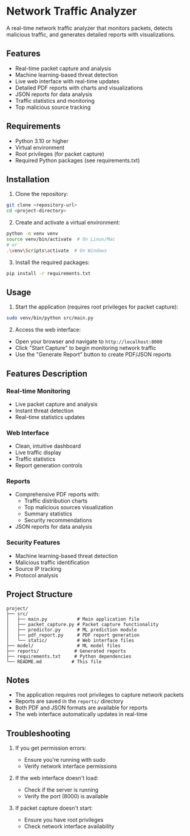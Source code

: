# Network Traffic Analyzer

A real-time network traffic analyzer that monitors packets, detects malicious traffic, and generates detailed reports with visualizations.

## Features

- Real-time packet capture and analysis
- Machine learning-based threat detection
- Live web interface with real-time updates
- Detailed PDF reports with charts and visualizations
- JSON reports for data analysis
- Traffic statistics and monitoring
- Top malicious source tracking

## Requirements

- Python 3.10 or higher
- Virtual environment
- Root privileges (for packet capture)
- Required Python packages (see requirements.txt)

## Installation

1. Clone the repository:
```bash
git clone <repository-url>
cd <project-directory>
```

2. Create and activate a virtual environment:
```bash
python -m venv venv
source venv/bin/activate  # On Linux/Mac
# or
.\venv\Scripts\activate  # On Windows
```

3. Install the required packages:
```bash
pip install -r requirements.txt
```

## Usage

1. Start the application (requires root privileges for packet capture):
```bash
sudo venv/bin/python src/main.py
```

2. Access the web interface:
- Open your browser and navigate to `http://localhost:8000`
- Click "Start Capture" to begin monitoring network traffic
- Use the "Generate Report" button to create PDF/JSON reports

## Features Description

### Real-time Monitoring
- Live packet capture and analysis
- Instant threat detection
- Real-time statistics updates

### Web Interface
- Clean, intuitive dashboard
- Live traffic display
- Traffic statistics
- Report generation controls

### Reports
- Comprehensive PDF reports with:
  - Traffic distribution charts
  - Top malicious sources visualization
  - Summary statistics
  - Security recommendations
- JSON reports for data analysis

### Security Features
- Machine learning-based threat detection
- Malicious traffic identification
- Source IP tracking
- Protocol analysis

## Project Structure

```
project/
├── src/
│   ├── main.py           # Main application file
│   ├── packet_capture.py # Packet capture functionality
│   ├── predictor.py      # ML prediction module
│   ├── pdf_report.py     # PDF report generation
│   └── static/           # Web interface files
├── model/                # ML model files
├── reports/             # Generated reports
├── requirements.txt     # Python dependencies
└── README.md           # This file
```

## Notes

- The application requires root privileges to capture network packets
- Reports are saved in the `reports/` directory
- Both PDF and JSON formats are available for reports
- The web interface automatically updates in real-time

## Troubleshooting

1. If you get permission errors:
   - Ensure you're running with sudo
   - Verify network interface permissions

2. If the web interface doesn't load:
   - Check if the server is running
   - Verify the port (8000) is available

3. If packet capture doesn't start:
   - Ensure you have root privileges
   - Check network interface availability
